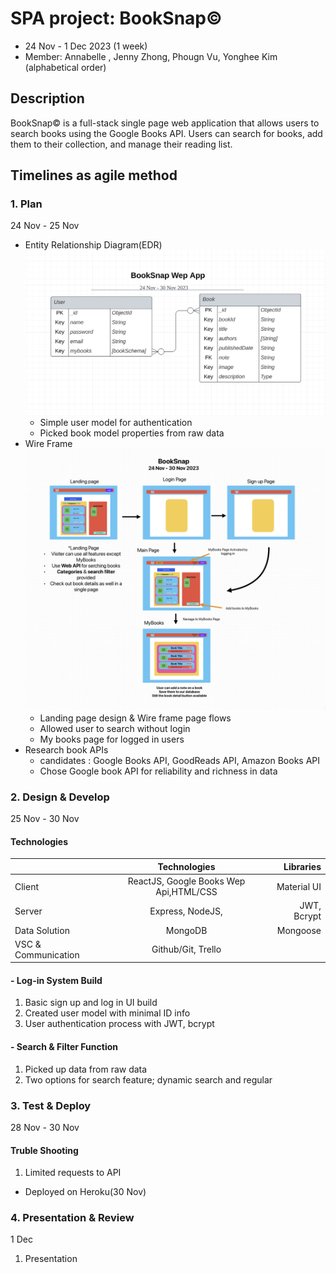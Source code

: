 # SPA project: BookSnap&copy;

- 24 Nov - 1 Dec 2023 (1 week)
- Member: Annabelle , Jenny Zhong, Phougn Vu, Yonghee Kim (alphabetical order)

## Description

BookSnap&copy; is a full-stack single page web application that allows users to search books using the Google Books API. Users can search for books, add them to their collection, and manage their reading list.

## Timelines as agile method

### 1. Plan

24 Nov - 25 Nov

- Entity Relationship Diagram(EDR)
  ![alt text](public/BookSnapERD.png 'ERD')
  - Simple user model for authentication
  - Picked book model properties from raw data
- Wire Frame
  ![alt text](public/BookSnapWF.png)
  - Landing page design & Wire frame page flows
  - Allowed user to search without login
  - My books page for logged in users
- Research book APIs
  - candidates : Google Books API, GoodReads API, Amazon Books API
  - Chose Google book API for reliability and richness in data

### 2. Design & Develop

25 Nov - 30 Nov

#### Technologies

|                     |              Technologies              |   Libraries |
| ------------------- | :------------------------------------: | ----------: |
| Client              | ReactJS, Google Books Wep Api,HTML/CSS | Material UI |
| Server              |            Express, NodeJS,            | JWT, Bcrypt |
| Data Solution       |                MongoDB                 |    Mongoose |
| VSC & Communication |           Github/Git, Trello           |             |

#### - Log-in System Build
1. Basic sign up and log in UI build
2. Created user model with minimal ID info
3. User authentication process with JWT, bcrypt 
#### - Search & Filter Function
1. Picked up data from raw data
2. Two options for search feature; dynamic search and regular

### 3. Test & Deploy

28 Nov - 30 Nov
#### Truble Shooting
1. Limited requests to API
- Deployed on Heroku(30 Nov)

### 4. Presentation & Review

1 Dec
1. Presentation